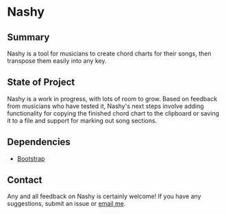 Nashy
=====

## Summary
Nashy is a tool for musicians to create chord charts for their songs, then transpose them easily into any key.

## State of Project
Nashy is a work in progress, with lots of room to grow. Based on feedback from musicians who have tested it, Nashy's next steps involve adding functionality for copying the finished chord chart to the clipboard or saving it to a file and support for marking out song sections.

## Dependencies
 - [Bootstrap](http://getbootstrap.com/)

## Contact
Any and all feedback on Nashy is certainly welcome! If you have any suggestions, submit an issue or [email me](mailto:allenjprice@gmail.com).
